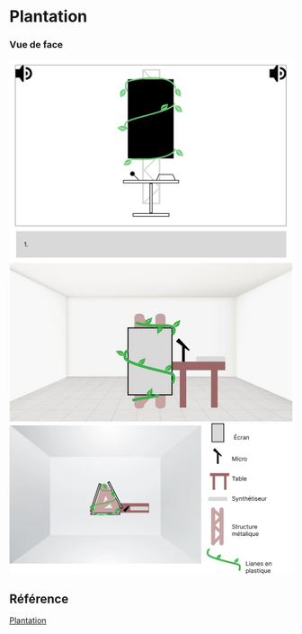 # Plantation
### Vue de face
![Vue de face](../../Assets/Images/Plantation/fuga-face.png)
![Vue de coter](../../Assets/Images/Plantation/plantation-side.png)
![Vue de haut](../../Assets/Images/Plantation/plantation-sky.png)


## Référence 

[Plantation](https://tim-montmorency.com/582523-gestion/#/contenus/3_planification/20_plantation/)
